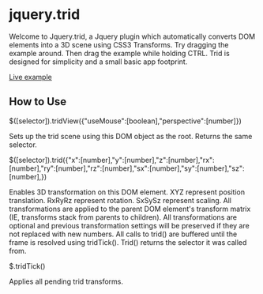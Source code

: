 jquery.trid
===========

Welcome to Jquery.trid, a Jquery plugin which automatically converts DOM elements into a 3D scene using CSS3 Transforms. Try dragging the example around. Then drag the example while holding CTRL. Trid is designed for simplicity and a small basic app footprint.

[Live example](http://curvedinfinity.com/jquery.trid/example.html)

How to Use
----------
  
$([selector]).tridView({"useMouse":[boolean],"perspective":[number]})

Sets up the trid scene using this DOM object as the root. Returns the same selector.
  
$([selector]).trid({"x":[number],"y":[number],"z":[number],"rx":[number],"ry":[number],"rz":[number],"sx":[number],"sy":[number],"sz":[number],})

Enables 3D transformation on this DOM element. XYZ represent position translation. RxRyRz represent rotation. SxSySz represent scaling. All transformations are applied to the parent DOM element's transform matrix (IE, transforms stack from parents to children). All transformations are optional and previous transformation settings will be preserved if they are not replaced with new numbers. All calls to trid() are buffered until the frame is resolved using tridTick(). Trid() returns the selector it was called from.
  
$.tridTick()

Applies all pending trid transforms.
